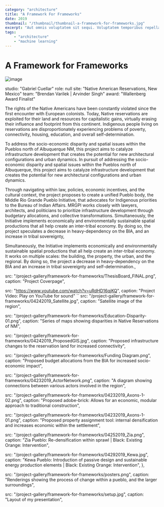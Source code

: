 ```yaml
---
category: "architecture"
title: "A Framework For Frameworks"
date: 2019
thumbnail: "/thumbnail/thumbnail-a-framework-for-frameworks.jpg"
excerpt: "Aut omnis voluptatem sit sequi. Voluptatem temporibus repellat voluptatem voluptatibus enim voluptas necessitatibus. Aut quasi sunt dolor. Commodi dolores saepe asperiores beatae voluptate corporis est ea voluptatem. Enim quo sed et sint aspernatur distinctio qui quam.  "
tags: 
    - "architecture"
    - "machine learning"
---
```


# A Framework for Frameworks

![image](/assets/resume/card-top.jpg)

studio: "Gabriel Cuellar"
role: null
site: "Native American Reservations, New Mexico"
team: "Brendan Varilek | Arvinder Singh"
award: "Wallenberg Award Finalist"

The rights of the Native Americans have been constantly violated since the first encounter with European colonists. Today, Native reservations are exploited for their land and resources for capitalistic gains, virtually erasing their influence and footprint from this continent. Indigenous people living on reservations are disproportionately experiencing problems of poverty, connectivity, housing, education, and overall self-determination.

To address the socio-economic disparity and spatial issues within the Pueblos north of Albuquerque NM, this project aims to catalyze infrastructure development that creates the potential for new architectural configurations and urban dynamics. In pursuit of addressing the socio-economic disparity and spatial issues within the Pueblos north of Albuquerque, this project aims to catalyze infrastructure development that creates the potential for new architectural configurations and urban dynamics.

Through navigating within law, policies, economic incentives, and the cultural context, the project proposes to create a unified Pueblo body, the Middle Rio Grande Pueblo Initiative, that advocates for Indigenous priorities to the Bureau of Indian Affairs.  MRGPI works closely with lawyers, architects, and politicians to prioritize infrastructure development through budgetary allocations, and collective transformations. Simultaneously, the Initiative implements economically and environmentally sustainable spatial productions that all help create an inter-tribal economy. By doing so, the project speculates a decrease in heavy-dependency on the BIA, and an increase in tribal sovereignty,

Simultaneously, the Initiative implements economically and environmentally sustainable spatial productions that all help create an inter-tribal economy. It works on multiple scales: the building, the property, the urban, and the regional. By doing so, the project  a decrease in heavy-dependency on the BIA and an increase in tribal sovereignty and self-determination.,

src: "/project-gallery/framework-for-frameworks/ThesisBoard_FINAL.png",
caption: "Project Coverpage",

src: "https://www.youtube.com/watch?v=uRdHD16qjKQ",
caption: "Project Video: Play on YouTube for sound"
``
src: "/project-gallery/framework-for-frameworks/04242019_Satellite.jpg",
caption: "Satellite image of the region",

src: "/project-gallery/framework-for-frameworks/Education-Disparity-01.png",
caption: "Series of maps showing disparities in Native Reservations of NM",

src: "/project-gallery/framework-for-frameworks/04242019_ProposedGIS.jpg",
caption: "Proposed infrastructure changes to the reservation land for increased connectivity",

src: "/project-gallery/framework-for-frameworks/Funding Diagram.png",
caption: "Proposed budget allocations from the BIA for increased socio-economic impact",

src: "/project-gallery/framework-for-frameworks/04232019_ActorNetwork.png",
caption: "A diagram showing connections between various actors involved in the region",

src: "/project-gallery/framework-for-frameworks/04232019_Axons-1-02.png",
caption: "Proposed adobe-brick: Allows for an economic, modular approach to traditional construction",

src: "/project-gallery/framework-for-frameworks/04232019_Axons-1-01.png",
caption: "Proposed property assignment tool: internal densification and increases economic within the settlement",

src: "/project-gallery/framework-for-frameworks/04252019_Zia.png",
caption: "Zia Pueblo: Re-densification within sprawl | Black: Existing Orange: Intervention",

src: "/project-gallery/framework-for-frameworks/04292019_Kewa.jpg",
caption: "Kewa Pueblo: Introduction of passive design and sustainable energy production elements | Black: Existing Orange: Intervention",      },

src: "/project-gallery/framework-for-frameworks/posters.png",
caption: "Renderings showing the process of change within a pueblo, and the larger surroundings",

src: "/project-gallery/framework-for-frameworks/setup.jpg",
caption: "Layout of my presentation",